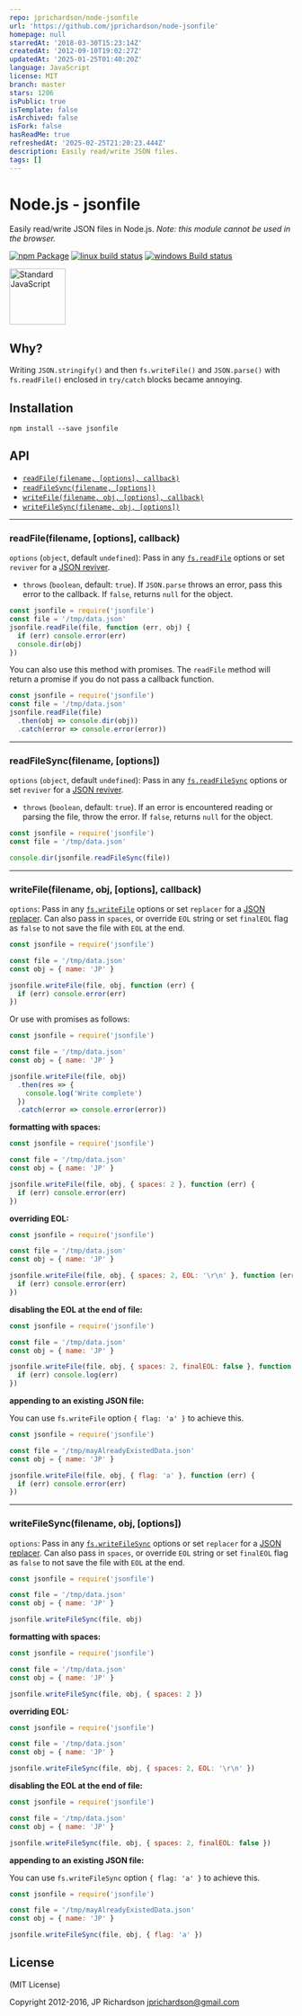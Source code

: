 ```yaml
---
repo: jprichardson/node-jsonfile
url: 'https://github.com/jprichardson/node-jsonfile'
homepage: null
starredAt: '2018-03-30T15:23:14Z'
createdAt: '2012-09-10T19:02:27Z'
updatedAt: '2025-01-25T01:40:20Z'
language: JavaScript
license: MIT
branch: master
stars: 1206
isPublic: true
isTemplate: false
isArchived: false
isFork: false
hasReadMe: true
refreshedAt: '2025-02-25T21:20:23.444Z'
description: Easily read/write JSON files.
tags: []
---
```


Node.js - jsonfile
================

Easily read/write JSON files in Node.js. _Note: this module cannot be used in the browser._

[![npm Package](https://img.shields.io/npm/v/jsonfile.svg?style=flat-square)](https://www.npmjs.org/package/jsonfile)
[![linux build status](https://img.shields.io/github/actions/workflow/status/jprichardson/node-jsonfile/ci.yml?branch=master)](https://github.com/jprichardson/node-jsonfile/actions?query=branch%3Amaster)
[![windows Build status](https://img.shields.io/appveyor/ci/jprichardson/node-jsonfile/master.svg?label=windows%20build)](https://ci.appveyor.com/project/jprichardson/node-jsonfile/branch/master)

<a href="https://github.com/feross/standard"><img src="https://cdn.rawgit.com/feross/standard/master/sticker.svg" alt="Standard JavaScript" width="100"></a>

Why?
----

Writing `JSON.stringify()` and then `fs.writeFile()` and `JSON.parse()` with `fs.readFile()` enclosed in `try/catch` blocks became annoying.



Installation
------------

    npm install --save jsonfile



API
---

* [`readFile(filename, [options], callback)`](#readfilefilename-options-callback)
* [`readFileSync(filename, [options])`](#readfilesyncfilename-options)
* [`writeFile(filename, obj, [options], callback)`](#writefilefilename-obj-options-callback)
* [`writeFileSync(filename, obj, [options])`](#writefilesyncfilename-obj-options)

----

### readFile(filename, [options], callback)

`options` (`object`, default `undefined`): Pass in any [`fs.readFile`](https://nodejs.org/api/fs.html#fs_fs_readfile_path_options_callback) options or set `reviver` for a [JSON reviver](https://developer.mozilla.org/en-US/docs/Web/JavaScript/Reference/Global_Objects/JSON/parse).
  - `throws` (`boolean`, default: `true`). If `JSON.parse` throws an error, pass this error to the callback.
  If `false`, returns `null` for the object.


```js
const jsonfile = require('jsonfile')
const file = '/tmp/data.json'
jsonfile.readFile(file, function (err, obj) {
  if (err) console.error(err)
  console.dir(obj)
})
```

You can also use this method with promises. The `readFile` method will return a promise if you do not pass a callback function.

```js
const jsonfile = require('jsonfile')
const file = '/tmp/data.json'
jsonfile.readFile(file)
  .then(obj => console.dir(obj))
  .catch(error => console.error(error))
```

----

### readFileSync(filename, [options])

`options` (`object`, default `undefined`): Pass in any [`fs.readFileSync`](https://nodejs.org/api/fs.html#fs_fs_readfilesync_path_options) options or set `reviver` for a [JSON reviver](https://developer.mozilla.org/en-US/docs/Web/JavaScript/Reference/Global_Objects/JSON/parse).
- `throws` (`boolean`, default: `true`). If an error is encountered reading or parsing the file, throw the error. If `false`, returns `null` for the object.

```js
const jsonfile = require('jsonfile')
const file = '/tmp/data.json'

console.dir(jsonfile.readFileSync(file))
```

----

### writeFile(filename, obj, [options], callback)

`options`: Pass in any [`fs.writeFile`](https://nodejs.org/api/fs.html#fs_fs_writefile_file_data_options_callback) options or set `replacer` for a [JSON replacer](https://developer.mozilla.org/en-US/docs/Web/JavaScript/Reference/Global_Objects/JSON/stringify). Can also pass in `spaces`, or override `EOL` string or set `finalEOL` flag as `false` to not save the file with `EOL` at the end.


```js
const jsonfile = require('jsonfile')

const file = '/tmp/data.json'
const obj = { name: 'JP' }

jsonfile.writeFile(file, obj, function (err) {
  if (err) console.error(err)
})
```
Or use with promises as follows:

```js
const jsonfile = require('jsonfile')

const file = '/tmp/data.json'
const obj = { name: 'JP' }

jsonfile.writeFile(file, obj)
  .then(res => {
    console.log('Write complete')
  })
  .catch(error => console.error(error))
```


**formatting with spaces:**

```js
const jsonfile = require('jsonfile')

const file = '/tmp/data.json'
const obj = { name: 'JP' }

jsonfile.writeFile(file, obj, { spaces: 2 }, function (err) {
  if (err) console.error(err)
})
```

**overriding EOL:**

```js
const jsonfile = require('jsonfile')

const file = '/tmp/data.json'
const obj = { name: 'JP' }

jsonfile.writeFile(file, obj, { spaces: 2, EOL: '\r\n' }, function (err) {
  if (err) console.error(err)
})
```


**disabling the EOL at the end of file:**

```js
const jsonfile = require('jsonfile')

const file = '/tmp/data.json'
const obj = { name: 'JP' }

jsonfile.writeFile(file, obj, { spaces: 2, finalEOL: false }, function (err) {
  if (err) console.log(err)
})
```

**appending to an existing JSON file:**

You can use `fs.writeFile` option `{ flag: 'a' }` to achieve this.

```js
const jsonfile = require('jsonfile')

const file = '/tmp/mayAlreadyExistedData.json'
const obj = { name: 'JP' }

jsonfile.writeFile(file, obj, { flag: 'a' }, function (err) {
  if (err) console.error(err)
})
```

----

### writeFileSync(filename, obj, [options])

`options`: Pass in any [`fs.writeFileSync`](https://nodejs.org/api/fs.html#fs_fs_writefilesync_file_data_options) options or set `replacer` for a [JSON replacer](https://developer.mozilla.org/en-US/docs/Web/JavaScript/Reference/Global_Objects/JSON/stringify). Can also pass in `spaces`, or override `EOL` string or set `finalEOL` flag as `false` to not save the file with `EOL` at the end.

```js
const jsonfile = require('jsonfile')

const file = '/tmp/data.json'
const obj = { name: 'JP' }

jsonfile.writeFileSync(file, obj)
```

**formatting with spaces:**

```js
const jsonfile = require('jsonfile')

const file = '/tmp/data.json'
const obj = { name: 'JP' }

jsonfile.writeFileSync(file, obj, { spaces: 2 })
```

**overriding EOL:**

```js
const jsonfile = require('jsonfile')

const file = '/tmp/data.json'
const obj = { name: 'JP' }

jsonfile.writeFileSync(file, obj, { spaces: 2, EOL: '\r\n' })
```

**disabling the EOL at the end of file:**

```js
const jsonfile = require('jsonfile')

const file = '/tmp/data.json'
const obj = { name: 'JP' }

jsonfile.writeFileSync(file, obj, { spaces: 2, finalEOL: false })
```

**appending to an existing JSON file:**

You can use `fs.writeFileSync` option `{ flag: 'a' }` to achieve this.

```js
const jsonfile = require('jsonfile')

const file = '/tmp/mayAlreadyExistedData.json'
const obj = { name: 'JP' }

jsonfile.writeFileSync(file, obj, { flag: 'a' })
```

License
-------

(MIT License)

Copyright 2012-2016, JP Richardson  <jprichardson@gmail.com>
